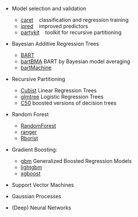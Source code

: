 * Model selection and validation
  * [caret](https://cran.r-project.org/package=caret) &nbsp;&nbsp; classification and regression training
  * [ipred](https://cran.r-project.org/package=ipred) &nbsp;&nbsp; improved predictors
  * [partykit](https://cran.r-project.org/package=partykit) &nbsp;&nbsp; toolkit for recursive partitioning

* Bayesian Additive Regression Trees
  * [BART](https://cran.r-project.org/package=BART)
  * [bartBMA](https://cran.r-project.org/package=bartBMA) BART by Bayesian model averaging
  * [bartMachine](https://cran.r-project.org/package=bartMachine)

* Recursive Partitioning
  * [Cubist](https://cran.r-project.org/package=Cubist) Linear Regression Trees
  * [glmtree](https://cran.r-project.org/package=glmtree) Logistic Regression Trees
  * [C50](https://cran.r-project.org/web/packages/C50/index.html) boosted versions of decision trees

* Random Forest
  * [RandomForest](https://cran.r-project.org/package=RandomForest)
  * [ranger](https://cran.r-project.org/package=ranger)
  * [Rborist](https://cran.r-project.org/package=Rborist)

* Gradient Boosting:
  * [gbm](https://cran.r-project.org/package=gbm) Generalized Boosted Regression Models
  * [lightgbm](https://cran.r-project.org/package=lightgbm)
  * [xgboost](https://cran.r-project.org/package=xgboost)

* Support Vector Machines

* Gaussian Processes

* (Deep) Neural Networks
